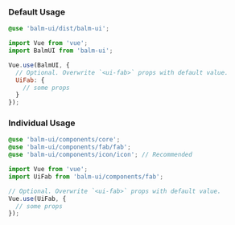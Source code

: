 ### Default Usage

```scss
@use 'balm-ui/dist/balm-ui';
```

```js
import Vue from 'vue';
import BalmUI from 'balm-ui';

Vue.use(BalmUI, {
  // Optional. Overwrite `<ui-fab>` props with default value.
  UiFab: {
    // some props
  }
});
```

### Individual Usage

```scss
@use 'balm-ui/components/core';
@use 'balm-ui/components/fab/fab';
@use 'balm-ui/components/icon/icon'; // Recommended
```

```js
import Vue from 'vue';
import UiFab from 'balm-ui/components/fab';

// Optional. Overwrite `<ui-fab>` props with default value.
Vue.use(UiFab, {
  // some props
});
```
